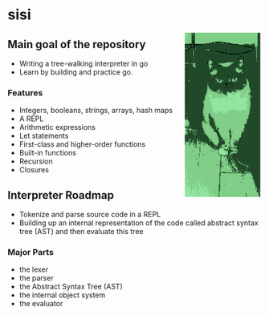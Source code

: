 # sisi

<img align="right" src="https://github.com/myalcinkayadev/sisi/blob/main/sisi.png" width="30%" />

## Main goal of the repository
 - Writing a tree-walking interpreter in go
- Learn by building and practice go.

### Features
- Integers, booleans, strings, arrays, hash maps
- A REPL
- Arithmetic expressions
- Let statements
- First-class and higher-order functions
- Built-in functions
- Recursion
- Closures

## Interpreter Roadmap
- Tokenize and parse source code in a REPL
- Building up an internal representation of the code called abstract syntax tree (AST) and then evaluate this tree

### Major Parts
- the lexer
- the parser
- the Abstract Syntax Tree (AST)
- the internal object system
- the evaluator
